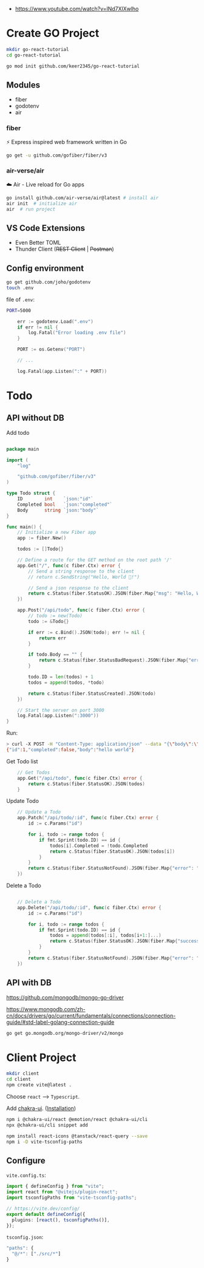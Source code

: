 - https://www.youtube.com/watch?v=lNd7XlXwlho

# Create GO Project

```sh
mkdir go-react-tutorial
cd go-react-tutorial

go mod init github.com/keer2345/go-react-tutorial
```

## Modules

- fiber
- godotenv
- air

### fiber

⚡️ Express inspired web framework written in Go

```sh
go get -u github.com/gofiber/fiber/v3
```

### air-verse/air

☁️ Air - Live reload for Go apps

```sh
go install github.com/air-verse/air@latest # install air
air init  # initialize air
air  # run project
```

## VS Code Extensions

- Even Better TOML
- Thunder Client (~~REST Client~~ | ~~Postman~~)

## Config environment

```sh
go get github.com/joho/godotenv
touch .env
```

file of `.env`:

```sh
PORT=5000
```

```go
	err := godotenv.Load(".env")
	if err != nil {
		log.Fatal("Error loading .env file")
	}

	PORT := os.Getenv("PORT")

	// ...

	log.Fatal(app.Listen(":" + PORT))
```

# Todo

## API without DB

Add todo

```go

package main

import (
	"log"

	"github.com/gofiber/fiber/v3"
)

type Todo struct {
	ID        int    `json:"id"`
	Completed bool   `json:"completed"`
	Body      string `json:"body"`
}

func main() {
	// Initialize a new Fiber app
	app := fiber.New()

	todos := []Todo{}

	// Define a route for the GET method on the root path '/'
	app.Get("/", func(c fiber.Ctx) error {
		// Send a string response to the client
		// return c.SendString("Hello, World 👋!")

		// Send a json response to the client
		return c.Status(fiber.StatusOK).JSON(fiber.Map{"msg": "Hello, World 👋!"})
	})

	app.Post("/api/todo", func(c fiber.Ctx) error {
		// todo := new(Todo)
		todo := &Todo{}

		if err := c.Bind().JSON(todo); err != nil {
			return err
		}

		if todo.Body == "" {
			return c.Status(fiber.StatusBadRequest).JSON(fiber.Map{"error": "Todo body is required"})
		}

		todo.ID = len(todos) + 1
		todos = append(todos, *todo)

		return c.Status(fiber.StatusCreated).JSON(todo)
	})

	// Start the server on port 3000
	log.Fatal(app.Listen(":3000"))
}

```

Run:

```sh
> curl -X POST -H "Content-Type: application/json" --data "{\"body\":\"hello world\"}" localhost:3000/api/todo
{"id":1,"completed":false,"body":"hello world"}
```

Get Todo list

```go
	// Get Todos
	app.Get("/api/todo", func(c fiber.Ctx) error {
		return c.Status(fiber.StatusOK).JSON(todos)
	}
```

Update Todo

```go
	// Update a Todo
	app.Patch("/api/todo/:id", func(c fiber.Ctx) error {
		id := c.Params("id")

		for i, todo := range todos {
			if fmt.Sprint(todo.ID) == id {
				todos[i].Completed = !todo.Completed
				return c.Status(fiber.StatusOK).JSON(todos[i])
			}
		}
		return c.Status(fiber.StatusNotFound).JSON(fiber.Map{"error": "Todo not found"})
	})

```

Delete a Todo

```go

	// Delete a Todo
	app.Delete("/api/todo/:id", func(c fiber.Ctx) error {
		id := c.Params("id")

		for i, todo := range todos {
			if fmt.Sprint(todo.ID) == id {
				todos = append(todos[:i], todos[i+1:]...)
				return c.Status(fiber.StatusOK).JSON(fiber.Map{"success": true})
			}
		}
		return c.Status(fiber.StatusNotFound).JSON(fiber.Map{"error": "Todo not found"})
	})
```

## API with DB

https://github.com/mongodb/mongo-go-driver

https://www.mongodb.com/zh-cn/docs/drivers/go/current/fundamentals/connections/connection-guide/#std-label-golang-connection-guide

```sh
go get go.mongodb.org/mongo-driver/v2/mongo
```

# Client Project

```sh
mkdir client
cd client
npm create vite@latest .
```

Choose `react` --> `Typescript`.

Add [chakra-ui](https://chakra-ui.com). ([Installation](https://chakra-ui.com/docs/get-started/installation))

```sh
npm i @chakra-ui/react @emotion/react @chakra-ui/cli
npx @chakra-ui/cli snippet add
```

```sh
npm install react-icons @tanstack/react-query --save
npm i -D vite-tsconfig-paths
```

## Configure

`vite.config.ts`:

```ts
import { defineConfig } from "vite";
import react from "@vitejs/plugin-react";
import tsconfigPaths from "vite-tsconfig-paths";

// https://vite.dev/config/
export default defineConfig({
  plugins: [react(), tsconfigPaths()],
});
```

`tsconfig.json`:

```ts
"paths": {
  "@/*": ["./src/*"]
}
```
